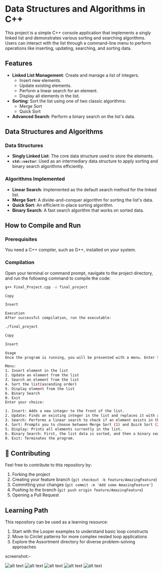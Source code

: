 # Data Structures and Algorithms in C++

This project is a simple C++ console application that implements a singly linked list and demonstrates various sorting and searching algorithms. Users can interact with the list through a command-line menu to perform operations like inserting, updating, searching, and sorting data.

## Features

- **Linked List Management**: Create and manage a list of integers.
  - Insert new elements.
  - Update existing elements.
  - Perform a linear search for an element.
  - Display all elements in the list.
- **Sorting**: Sort the list using one of two classic algorithms:
  - Merge Sort
  - Quick Sort
- **Advanced Search**: Perform a binary search on the list's data.

## Data Structures and Algorithms

### Data Structures

- **Singly Linked List**: The core data structure used to store the elements.
- **`std::vector`**: Used as an intermediary data structure to apply sorting and binary search algorithms efficiently.

### Algorithms Implemented

- **Linear Search**: Implemented as the default search method for the linked list.
- **Merge Sort**: A divide-and-conquer algorithm for sorting the list's data.
- **Quick Sort**: An efficient in-place sorting algorithm.
- **Binary Search**: A fast search algorithm that works on sorted data.

## How to Compile and Run

### Prerequisites

You need a C++ compiler, such as G++, installed on your system.

### Compilation

Open your terminal or command prompt, navigate to the project directory, and run the following command to compile the code:

```sh
g++ Final_Project.cpp -o final_project

Copy

Insert

Execution
After successful compilation, run the executable:

./final_project

Copy

Insert

Usage
Once the program is running, you will be presented with a menu. Enter the number corresponding to the desired action.

Menu:
1. Insert element in the list
2. Update an element from the list
3. Search an element from the list
4. Sort the list(ascending order)
5. Display element from the list
6. Binary Search
0. Exit
Enter your choice:

1. Insert: Adds a new integer to the front of the list.
2. Update: Finds an existing integer in the list and replaces it with a new value.
3. Search: Performs a linear search to check if an element exists in the list.
4. Sort: Prompts you to choose between Merge Sort (1) and Quick Sort (2) to sort the entire list in ascending order.
5. Display: Prints all elements currently in the list.
6. Binary Search: First, the list data is sorted, and then a binary search is performed to find a given element.
0. Exit: Terminates the program.
```

## 🤝 Contributing

Feel free to contribute to this repository by:

1. Forking the project
2. Creating your feature branch (`git checkout -b feature/AmazingFeature`)
3. Committing your changes (`git commit -m 'Add some AmazingFeature'`)
4. Pushing to the branch (`git push origin feature/AmazingFeature`)
5. Opening a Pull Request

## Learning Path

This repository can be used as a learning resource:

1.  Start with the Looper examples to understand basic loop constructs
2.  Move to Circlet patterns for more complex nested loop applications
3.  Explore the Assortment directory for diverse problem-solving approaches


screenshot:-

![alt text](<Screenshot (144).png>) ![alt text](<Screenshot (143).png>) ![alt text](<Screenshot (142).png>) ![alt text](<Screenshot (141).png>) ![alt text](<Screenshot (140).png>)
